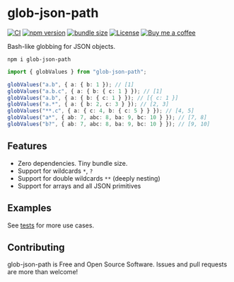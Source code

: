 # glob-json-path

[![CI](https://github.com/anttiviljami/glob-json-path/workflows/CI/badge.svg)](https://github.com/anttiviljami/glob-json-path/actions?query=workflow%3ACI)
[![npm version](https://img.shields.io/npm/v/glob-json-path.svg)](https://www.npmjs.com/package/glob-json-path)
[![bundle size](https://img.shields.io/bundlephobia/minzip/glob-json-path?label=gzip%20bundle)](https://bundlephobia.com/package/glob-json-path)
[![License](http://img.shields.io/:license-mit-blue.svg)](https://github.com/anttiviljami/glob-json-path/blob/master/LICENSE)
[![Buy me a coffee](https://img.shields.io/badge/donate-buy%20me%20a%20coffee-orange)](https://buymeacoff.ee/anttiviljami)

Bash-like globbing for JSON objects.

```
npm i glob-json-path
```

```typescript
import { globValues } from "glob-json-path";

globValues("a.b", { a: { b: 1 }); // [1]
globValues("a.b.c", { a: { b: { c: 1 } }); // [1]
globValues("a.b", { a: { b: { c: 1 } }); // [{ c: 1 }]
globValues("a.*", { a: { b: 2, c: 3 } }); // [2, 3]
globValues("**.c", { a: { c: 4, b: { c: 5 } } }); // [4, 5]
globValues("a*", { ab: 7, abc: 8, ba: 9, bc: 10 } }); // [7, 8]
globValues("b?", { ab: 7, abc: 8, ba: 9, bc: 10 } }); // [9, 10]
```

## Features

- Zero dependencies. Tiny bundle size.
- Support for wildcards `*`, `?`
- Support for double wildcards `**` (deeply nesting)
- Support for arrays and all JSON primitives

## Examples

See [tests](https://github.com/anttiviljami/glob-json-path/blob/main/src/globValues.test.ts) for more use cases.

## Contributing

glob-json-path is Free and Open Source Software. Issues and pull requests are more than welcome!
